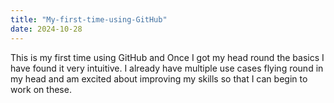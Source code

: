 ```yaml
---
title: "My-first-time-using-GitHub"
date: 2024-10-28
---
```

This is my first time using GitHub and Once I got my head round the basics I have found it very intuitive. I already have multiple use cases flying round in my head and am excited about improving my skills so that I can begin to work on these.
